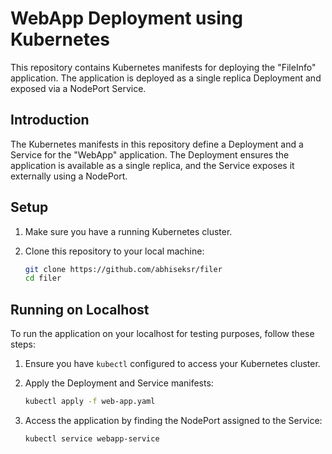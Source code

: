 # WebApp Deployment using Kubernetes

This repository contains Kubernetes manifests for deploying the "FileInfo" application. The application is deployed as a single replica Deployment and exposed via a NodePort Service.

## Introduction

The Kubernetes manifests in this repository define a Deployment and a Service for the "WebApp" application. The Deployment ensures the application is available as a single replica, and the Service exposes it externally using a NodePort.

## Setup

1. Make sure you have a running Kubernetes cluster.

2. Clone this repository to your local machine:

   ```sh
   git clone https://github.com/abhiseksr/filer
   cd filer
   
## Running on Localhost

To run the application on your localhost for testing purposes, follow these steps:

1. Ensure you have `kubectl` configured to access your Kubernetes cluster.

2. Apply the Deployment and Service manifests:

   ```sh
   kubectl apply -f web-app.yaml

3. Access the application by finding the NodePort assigned to the Service:
   ```sh
   kubectl service webapp-service


